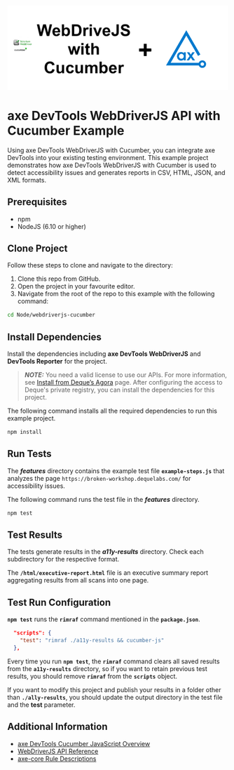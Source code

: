 ![logo](./docs/logo.png)

# axe DevTools WebDriverJS API with Cucumber Example

Using axe DevTools WebDriverJS with Cucumber, you can integrate axe DevTools into your existing testing environment. This example project demonstrates how axe DevTools WebDriverJS with Cucumber is used to detect accessibility issues and generates reports in CSV, HTML, JSON, and XML formats.

## Prerequisites

- npm
- NodeJS (6.10 or higher)

## Clone Project

Follow these steps to clone and navigate to the directory:
1. Clone this repo from GitHub.
2. Open the project in your favourite editor.
3. Navigate from the root of the repo to this example with the following command:

```sh
cd Node/webdriverjs-cucumber
```

## Install Dependencies

Install the dependencies including **axe DevTools WebDriverJS** and **DevTools Reporter** for the project.

> **_NOTE:_**
>You need a valid license to use our APIs. For more information, see [Install from Deque’s Agora](https://docs.deque.com/devtools-html/4.0.0/en/node-pl-install-agora) page. After configuring the access to Deque's private registry, you can install the dependencies for this project.

The following command installs all the required dependencies to run this example project.

```sh
npm install
```

## Run Tests

The **_features_** directory contains the example test file **`example-steps.js`** that analyzes the page `https://broken-workshop.dequelabs.com/` for accessibility issues.

The following command runs the test file in the **_features_** directory.

```sh
npm test
```

## Test Results

The tests generate results in the **_a11y-results_** directory. Check each subdirectory for the respective format.

The **`/html/executive-report.html`** file is an executive summary report aggregating results from all scans into one page.


## Test Run Configuration

**`npm test`** runs the **`rimraf`** command mentioned in the **`package.json`**.

```json
  "scripts": {
    "test": "rimraf ./a11y-results && cucumber-js"
  },
```

Every time you run **`npm test`**, the **`rimraf`** command clears all saved results from the **`a11y-results`** directory, so if you want to retain previous test results, you should remove **`rimraf`** from the **`scripts`** object. 

If you want to modify this project and publish your results in a folder other than **`./ally-results`**, you should update the output directory in the test file and the **test** parameter. 


## Additional Information

- [axe DevTools Cucumber JavaScript Overview](https://docs.deque.com/devtools-html/4.0.0/en/node-misc-cucumber)
- [WebDriverJS API Reference](https://docs.deque.com/devtools-html/4.0.0/en/node-wj-ref-overview)
- [axe-core Rule Descriptions](https://github.com/dequelabs/axe-core/blob/master/doc/rule-descriptions.md)
